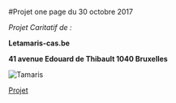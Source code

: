 #Projet one page du 30 octobre 2017

*Projet Caritatif de :*

__Letamaris-cas.be__

__41 avenue Edouard de Thibault 1040 Bruxelles__

![Tamaris](http://www.letamaris-cas.be/tamaris-logo2.jpg)

[Projet](https://natagow.github.io/Onepage_Letamaris/)
